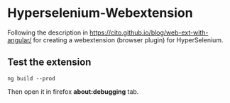 # Hyperselenium-Webextension

Following the description in https://cito.github.io/blog/web-ext-with-angular/ for creating a webextension (browser plugin) for HyperSelenium.

## Test the extension
    ng build --prod

Then open it in firefox **about:debugging** tab.

